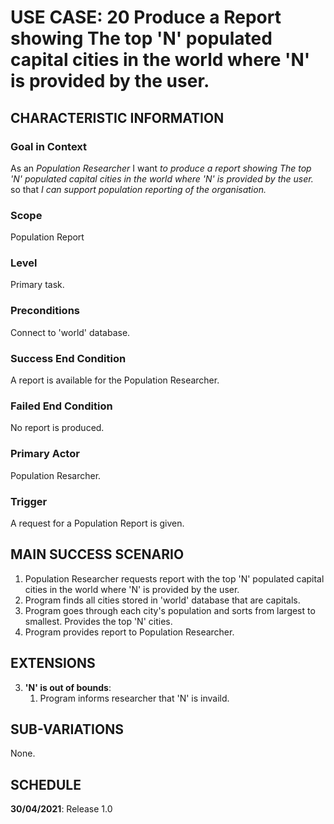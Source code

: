 # USE CASE: 20 Produce a Report showing The top 'N' populated capital cities in the world where 'N' is provided by the user.

## CHARACTERISTIC INFORMATION

### Goal in Context

As an *Population  Researcher* I want *to produce a report showing The top 'N' populated capital cities in the world where 'N' is provided by the user.* so that *I can support population reporting of the organisation.*

### Scope

Population Report

### Level

Primary task.

### Preconditions

Connect to 'world' database.

### Success End Condition

A report is available for the Population Researcher.

### Failed End Condition

No report is produced.

### Primary Actor

Population Resarcher.

### Trigger

A request for a Population Report is given.

## MAIN SUCCESS SCENARIO

1. Population Researcher requests report with the top 'N' populated capital cities in the world where 'N' is provided by the user.
2. Program finds all cities stored in 'world' database that are capitals.
3. Program goes through each city's population and sorts from largest to smallest. Provides the top 'N' cities.
4. Program provides report to Population Researcher.

## EXTENSIONS

3. **'N' is out of bounds**:
    1. Program informs researcher that 'N' is invaild.

## SUB-VARIATIONS

None.

## SCHEDULE

**30/04/2021**: Release 1.0